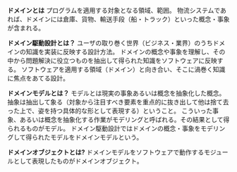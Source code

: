 **ドメインとは**
プログラムを適用する対象となる領域、範囲。
物流システムであれば、ドメインには倉庫、貨物、輸送手段（船・トラック）といった概念・事象が含まれる。

**ドメイン駆動設計とは？**
ユーザの取り巻く世界（ビジネス・業界）のうちドメインの知識を実装に反映する設計方法。
ドメインの概念や事象を理解し、その中から問題解決に役立つものを抽出して得られた知識をソフトウェアに反映する。
ソフトウェアを適用する領域（ドメイン）と向き合い、そこに渦巻く知識に焦点をあてる設計。

**ドメインモデルとは？**
モデルとは現実の事象あるいは概念を抽象化した概念。
抽象は抽出して象る（対象から注目すべき要素を重点的に抜き出して他は捨て去った上で、姿を持つ具体的な形として表現する）ということ。
こういった事象、あるいは概念を抽象化する作業がモデリングと呼ばれる。その結果として得られるものがモデル。
ドメイン駆動設計ではドメインの概念・事象をモデリングして得られたモデルをドメインモデルという。

**ドメインオブジェクトとは?**
ドメインモデルをソフトウェアで動作するモジュールとして表現したものがドメインオブジェクト。

